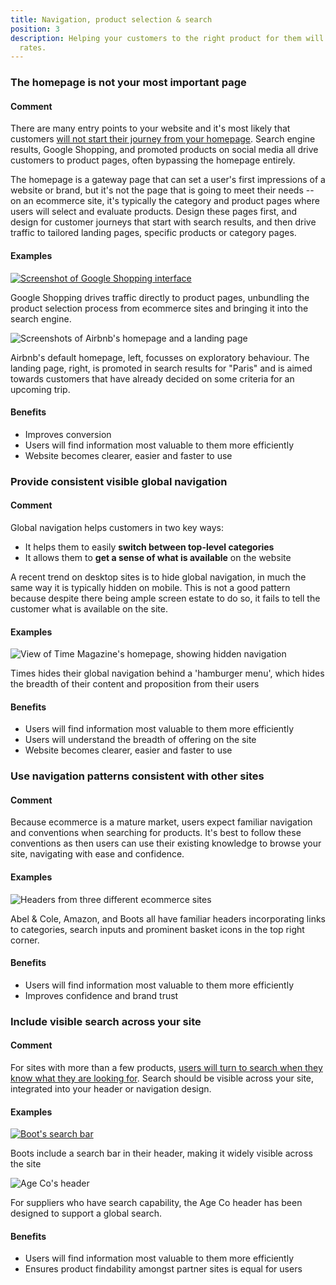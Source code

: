 ```yaml
---
title: Navigation, product selection & search
position: 3
description: Helping your customers to the right product for them will reduce bounce
  rates.
---
```


### The homepage is not your most important page

#### Comment

There are many entry points to your website and it's most likely that customers
[will not start their journey from your
homepage](http://uxmyths.com/post/717779908/myth-the-homepage-is-your-most-important-page).
Search engine results, Google Shopping, and promoted products on social media
all drive customers to product pages, often bypassing the homepage entirely.

The homepage is a gateway page that can set a user's first impressions of a
website or brand, but it's not the page that is going to meet their needs -- on
an ecommerce site, it's typically the category and product pages where users
will select and evaluate products. Design these pages first, and design for
customer journeys that start with search results, and then drive traffic to
tailored landing pages, specific products or category pages.

#### Examples

[![Screenshot of Google Shopping
interface](/uploads/image45.png)](https://www.google.co.uk/search?q=adjustable+beds&tbm=shop)

Google Shopping drives traffic directly to product pages, unbundling the
product selection process from ecommerce sites and bringing it into the
search engine.

![Screenshots of Airbnb\'s homepage and a landing
page](/uploads/image49.png)

Airbnb's default homepage, left, focusses on exploratory behaviour. The
landing page, right, is promoted in search results for "Paris" and is
aimed towards customers that have already decided on some criteria for
an upcoming trip.

#### Benefits

-   Improves conversion
-   Users will find information most valuable to them more efficiently
-   Website becomes clearer, easier and faster to use

### Provide consistent visible global navigation

#### Comment

Global navigation helps customers in two key ways:

-   It helps them to easily **switch between top-level categories**
-   It allows them to **get a sense of what is available** on the website

A recent trend on desktop sites is to hide global navigation, in much the same
way it is typically hidden on mobile. This is not a good pattern because despite
there being ample screen estate to do so, it fails to tell the customer what is
available on the site.

#### Examples

![View of Time Magazine\'s homepage, showing hidden
navigation](/uploads/image40.jpg)

Times hides their global navigation behind a 'hamburger menu', which hides the
breadth of their content and proposition from their users

#### Benefits

-   Users will find information most valuable to them more efficiently
-   Users will understand the breadth of offering on the site
-   Website becomes clearer, easier and faster to use

### Use navigation patterns consistent with other sites

#### Comment

Because ecommerce is a mature market, users expect familiar navigation and
conventions when searching for products. It's best to follow these conventions
as then users can use their existing knowledge to browse your site, navigating
with ease and confidence.

#### Examples

![Headers from three different ecommerce
sites](/uploads/image66.png)

Abel & Cole, Amazon, and Boots all have familiar headers incorporating
links to categories, search inputs and prominent basket icons in the top
right corner.

#### Benefits

-   Users will find information most valuable to them more efficiently
-   Improves confidence and brand trust

### Include visible search across your site

#### Comment

For sites with more than a few products, [users will turn to search
when they know what they are looking
for](http://boxesandarrows.com/four-modes-of-seeking-information-and-how-to-design-for-them/).
Search should be visible across your site, integrated into your header
or navigation design.

#### Examples

[![Boot\'s search bar](/uploads/image72.png)](https://www.boots.com/)

Boots include a search bar in their header, making it widely visible
across the site

![Age Co\'s header](/uploads/image2.png)

For suppliers who have search capability, the Age Co header has been
designed to support a global search.

#### Benefits

-   Users will find information most valuable to them more efficiently
-   Ensures product findability amongst partner sites is equal for users
